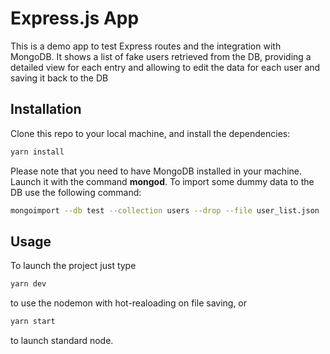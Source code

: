 # Express.js App

This is a demo app to test Express routes and the integration with MongoDB.
It shows a list of fake users retrieved from the DB, providing a detailed view for each entry and allowing to edit the data for each user and saving it back to the DB

## Installation

Clone this repo to your local machine, and install the dependencies:

```sh
yarn install
```

Please note that you need to have MongoDB installed in your machine. Launch it with the command **mongod**.
To import some dummy data to the DB use the following command:

```sh
mongoimport --db test --collection users --drop --file user_list.json
```

## Usage

To launch the project just type

```sh
yarn dev
```

to use the nodemon with hot-realoading on file saving, or

```sh
yarn start
````

to launch standard node.